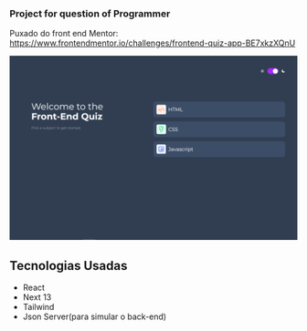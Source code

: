 ### Project for question of Programmer
Puxado do front end Mentor: https://www.frontendmentor.io/challenges/frontend-quiz-app-BE7xkzXQnU

![print tirado do projeto](https://raw.githubusercontent.com/franwanderley/question-language/master/public/imgs/project.PNG)

## Tecnologias Usadas
* React
* Next 13
* Tailwind
* Json Server(para simular o back-end)